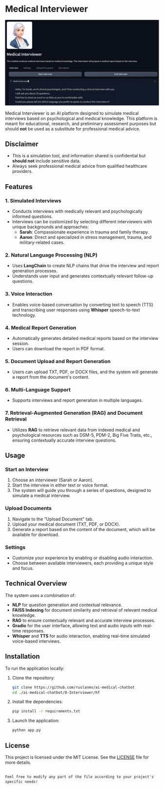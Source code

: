 # Medical Interviewer
![](assets/2024-09-08-19-33-27.png)

Medical Interviewer is an AI platform designed to simulate medical interviews based on psychological and medical knowledge. This platform is meant for educational, research, and preliminary assessment purposes but should **not** be used as a substitute for professional medical advice.

## Disclaimer
- This is a simulation tool, and information shared is confidential but **should not** include sensitive data.
- Always seek professional medical advice from qualified healthcare providers.

## Features
### 1. Simulated Interviews
- Conducts interviews with medically relevant and psychologically informed questions.
- Interviews can be customized by selecting different interviewers with unique backgrounds and approaches:
    - **Sarah**: Compassionate experience in trauma and family therapy.
    - **Aaron**: Direct and specialized in stress management, trauma, and military-related cases.

### 2. Natural Language Processing (NLP)
- Uses **LangChain** to create NLP chains that drive the interview and report generation processes.
- Understands user input and generates contextually relevant follow-up questions.

### 3. Voice Interaction
- Enables voice-based conversation by converting text to speech (TTS) and transcribing user responses using **Whisper** speech-to-text technology.

### 4. Medical Report Generation
- Automatically generates detailed medical reports based on the interview session.
- Users can download the report in PDF format.

### 5. Document Upload and Report Generation
- Users can upload TXT, PDF, or DOCX files, and the system will generate a report from the document's content.

### 6. Multi-Language Support
- Supports interviews and report generation in multiple languages.

### 7. Retrieval-Augmented Generation (RAG) and Document Retrieval
- Utilizes **RAG** to retrieve relevant data from indexed medical and psychological resources such as DSM-5, PDM-2, Big Five Traits, etc., ensuring contextually accurate interview questions.

## Usage

### Start an Interview
1. Choose an interviewer (Sarah or Aaron).
2. Start the interview in either text or voice format.
3. The system will guide you through a series of questions, designed to simulate a medical interview.

### Upload Documents
1. Navigate to the "Upload Document" tab.
2. Upload your medical document (TXT, PDF, or DOCX).
3. Generate a report based on the content of the document, which will be available for download.

### Settings
- Customize your experience by enabling or disabling audio interaction.
- Choose between available interviewers, each providing a unique style and focus.

## Technical Overview
The system uses a combination of:
- **NLP** for question generation and contextual relevance.
- **FAISS Indexing** for document similarity and retrieval of relevant medical knowledge.
- **RAG** to ensure contextually relevant and accurate interview processes.
- **Gradio** for the user interface, allowing text and audio inputs with real-time responses.
- **Whisper** and **TTS** for audio interaction, enabling real-time simulated voice-based interviews.

## Installation

To run the application locally:

1. Clone the repository:
   ```bash
   git clone https://github.com/ruslanmv/ai-medical-chatbot
   cd ./ai-medical-chatbot/8-Interviewer/hf
   ```

2. Install the dependencies:
   ```bash
   pip install -r requirements.txt
   ```

3. Launch the application:
   ```bash
   python app.py
   ```

## License
This project is licensed under the MIT License. See the [LICENSE](LICENSE) file for more details.
```

Feel free to modify any part of the file according to your project's specific needs!